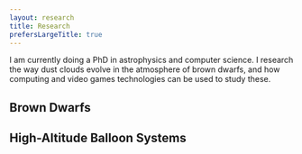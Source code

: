 ```yaml
---
layout: research
title: Research
prefersLargeTitle: true
---
```

I am currently doing a PhD in astrophysics and computer science. I research the way dust clouds evolve in the atmosphere of brown dwarfs, and how computing and video games technologies can be used to study these.

## Brown Dwarfs

## High-Altitude Balloon Systems
